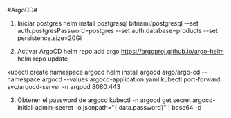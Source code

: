#ArgoCD#

1. Iniciar postgres
helm install postgresql bitnami/postgresql --set auth.postgresPassword=postgres --set auth.database=products --set persistence.size=20Gi

2. Activar ArgoCD
helm repo add argo https://argoproj.github.io/argo-helm
helm repo update 

kubectl create namespace argocd
helm install argocd argo/argo-cd --namespace argocd --values argocd-application.yaml
kubectl port-forward svc/argocd-server -n argocd 8080:443

3. Obtener el password de argocd
kubectl -n argocd get secret argocd-initial-admin-secret -o jsonpath="{.data.password}" | base64 -d



